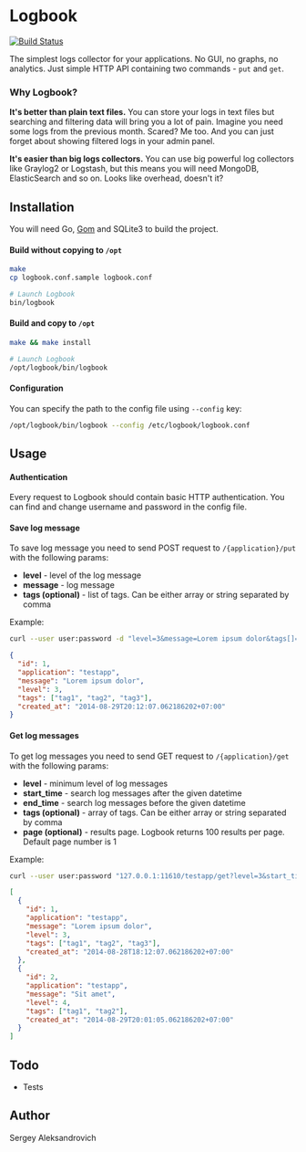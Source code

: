 # Logbook
[![Build Status](https://travis-ci.org/DarthSim/logbook.svg?branch=master)](https://travis-ci.org/DarthSim/logbook)

The simplest logs collector for your applications. No GUI, no graphs, no analytics. Just simple HTTP API containing two commands - `put` and `get`.

### Why Logbook?
__It's better than plain text files.__ You can store your logs in text files but searching and filtering data will bring you a lot of pain. Imagine you need some logs from the previous month. Scared? Me too. And you can just forget about showing filtered logs in your admin panel.

__It's easier than big logs collectors.__ You can use big powerful log collectors like Graylog2 or Logstash, but this means you will need MongoDB, ElasticSearch and so on. Looks like overhead, doesn't it?

## Installation
You will need Go, [Gom](https://github.com/mattn/gom) and SQLite3 to build the project.

#### Build without copying to `/opt`

```bash
make
cp logbook.conf.sample logbook.conf

# Launch Logbook
bin/logbook
```

#### Build and copy to `/opt`

```bash
make && make install

# Launch Logbook
/opt/logbook/bin/logbook
```

#### Configuration

You can specify the path to the config file using `--config` key:

```bash
/opt/logbook/bin/logbook --config /etc/logbook/logbook.conf
```

## Usage
#### Authentication
Every request to Logbook should contain basic HTTP authentication. You can find and change username and password in the config file.

#### Save log message
To save log message you need to send POST request to `/{application}/put` with the following params:

* __level__ - level of the log message
* __message__ - log message
* __tags (optional)__ - list of tags. Can be either array or string separated by comma

Example:

```bash
curl --user user:password -d "level=3&message=Lorem ipsum dolor&tags[]=tag1&tags[]=tag2&tags[]=tag3" 127.0.0.1:11610/testapp/put
```

```json
{
  "id": 1,
  "application": "testapp",
  "message": "Lorem ipsum dolor",
  "level": 3,
  "tags": ["tag1", "tag2", "tag3"],
  "created_at": "2014-08-29T20:12:07.062186202+07:00"
}
```

#### Get log messages
To get log messages you need to send GET request to `/{application}/get` with the following params:

* __level__ - minimum level of log messages
* __start_time__ - search log messages after the given datetime
* __end_time__ - search log messages before the given datetime
* __tags (optional)__ - array of tags. Can be either array or string separated by comma
* __page (optional)__ - results page. Logbook returns 100 results per page. Default page number is 1

Example:

```bash
curl --user user:password "127.0.0.1:11610/testapp/get?level=3&start_time=2014-08-01&end_time=2014-08-31&tags=tag1,tag2"
```

```json
[
  {
    "id": 1,
    "application": "testapp",
    "message": "Lorem ipsum dolor",
    "level": 3,
    "tags": ["tag1", "tag2", "tag3"],
    "created_at": "2014-08-28T18:12:07.062186202+07:00"
  },
  {
    "id": 2,
    "application": "testapp",
    "message": "Sit amet",
    "level": 4,
    "tags": ["tag1", "tag2"],
    "created_at": "2014-08-29T20:01:05.062186202+07:00"
  }
]
```

## Todo
* Tests

## Author

Sergey Aleksandrovich
